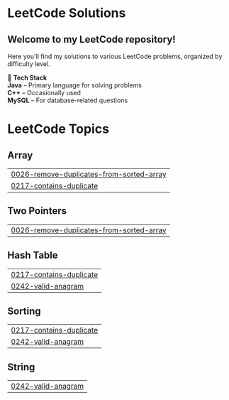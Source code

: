 # **LeetCode Solutions**  
## **Welcome to my LeetCode repository!**

Here you'll find my solutions to various LeetCode problems, organized by difficulty level.

🚀 **Tech Stack**  
**Java** – Primary language for solving problems  
**C++** – Occasionally used  
**MySQL** – For database-related questions  

<!---LeetCode Topics Start-->
# LeetCode Topics
## Array
|  |
| ------- |
| [0026-remove-duplicates-from-sorted-array](https://github.com/varad-kulkarni172/leetcode_solutions-daily/tree/master/0026-remove-duplicates-from-sorted-array) |
| [0217-contains-duplicate](https://github.com/varad-kulkarni172/leetcode_solutions-daily/tree/master/0217-contains-duplicate) |
## Two Pointers
|  |
| ------- |
| [0026-remove-duplicates-from-sorted-array](https://github.com/varad-kulkarni172/leetcode_solutions-daily/tree/master/0026-remove-duplicates-from-sorted-array) |
## Hash Table
|  |
| ------- |
| [0217-contains-duplicate](https://github.com/varad-kulkarni172/leetcode_solutions-daily/tree/master/0217-contains-duplicate) |
| [0242-valid-anagram](https://github.com/varad-kulkarni172/leetcode_solutions-daily/tree/master/0242-valid-anagram) |
## Sorting
|  |
| ------- |
| [0217-contains-duplicate](https://github.com/varad-kulkarni172/leetcode_solutions-daily/tree/master/0217-contains-duplicate) |
| [0242-valid-anagram](https://github.com/varad-kulkarni172/leetcode_solutions-daily/tree/master/0242-valid-anagram) |
## String
|  |
| ------- |
| [0242-valid-anagram](https://github.com/varad-kulkarni172/leetcode_solutions-daily/tree/master/0242-valid-anagram) |
<!---LeetCode Topics End-->